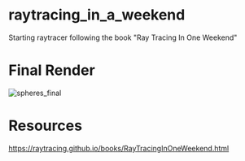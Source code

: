 # raytracing_in_a_weekend
Starting raytracer following the book "Ray Tracing In One Weekend"

# Final Render
![spheres_final](https://github.com/JustinEchols/raytracing_in_a_weekend/assets/41530080/bd01d8f6-6ac7-4bff-babf-217ad0fdcad0)

# Resources
https://raytracing.github.io/books/RayTracingInOneWeekend.html
